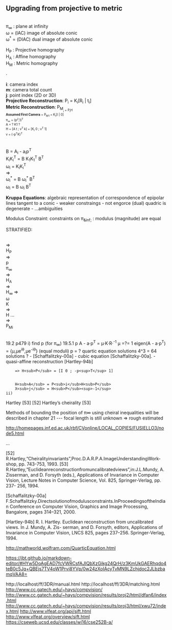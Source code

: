 ## Upgrading from projective to metric

<br/>
&pi;<sub>&infin;</sub> : plane at infinity
<br/>
&omega; = (IAC) image of absolute conic
<br/>
&omega;<sup>&ast;</sup> = (DIAC) dual image of absolute conic
<br/>


<br/>
H<sub>P</sub> : Projective homography
<br/>
H<sub>A</sub> : Affine homography
<br/>
H<sub>M</sub> : Metric homography

&middot;




**i**: camera index
<br/>
**m**: camera total count
<br/>
**j**: point index (2D or 3D)
<br/>
**Projective Reconstruction**: P<sub>i</sub> = K<sub>i</sub>[R<sub>i</sub> | t<sub>i</sub>]
<br/>
**Metric Reconstruction**: P<sub>M<sub><sub>i</sub> = P<sub>i</sub>H
<br/>
**Assumed First Camera** = P<sub>M</sub><sub>1</sub> = K<sub>i</sub>[I | 0]
<br/>
&pi;<sub>&infin;</sub> = (p<sup>2</sup>,1)<sup>T</sup>
<br/>
A = ? K1 ?
<br/>
H = [A t ; v<sup>T</sup> k] = [K<sub>i</sub> 0 ; v<sup>T</sup> 1]
<br/>
v = (-p<sup>T</sup>K)<sup>T</sup>
<br/>
<br/>
<br/>


B = A<sub>i</sub> - a<sub>i</sub>p<sup>T</sup>
<br/>
K<sub>i</sub>K<sub>i</sub><sup>T</sup> = B K<sub>1</sub>K<sub>1</sub><sup>T</sup> B<sup>T</sup>
<br/>
&omega;<sub>i</sub> = K<sub>i</sub>K<sub>i</sub><sup>T</sup>
<br/>
&rArr;
<br/>
&omega;<sub>i</sub><sup>&ast;</sup> = B &omega;<sub>i</sub><sup>&ast;</sup> B<sup>T</sup>
<br/>
&omega;<sub>i</sub> = B &omega;<sub>i</sub> B<sup>T</sup>
<br/>


**Kruppa Equations**: algebraic representation of correspondence of epipolar lines tangent to a conic
	- weaker constraings
		- not engorce (dual) quadric is degenerate
		- ...ambiguities




Modulus Constraint: constraints on &pi;<sub>&inf;</sub> : modulus (magnitude) are equal

STRATIFIED:

<br/>
&rArr;
<br/>
H<sub>P</sub>
<br/>
&rArr;
<br/>
p
<br/>
&pi;<sub>&infin;</sub>
<br/>
&rArr;
<br/>
H<sub>A</sub>
<br/>
&rArr;
<br/>
H<sub>&infin;</sub>
&rArr;
<br/>
&omega;
<br/>
K
<br/>
&rArr;
<br/>
H ...
<br/>
&rArr;
<br/>
P<sub>M</sub><sub>i</sub>
<br/>

<br/>


19.2 p479
	i) find p (for &pi;<sub>&infin;</sub>)
		19.5.1 p 
			A - a&middot;p<sup>T</sup> = &mu;&middot;K&middot;R&middot;<sup>-1</sup>
			&mu; =?= 1
				eigen(A - a&middot;p<sup>T</sup>) = {&mu;,&mu;e<sup>i&theta;</sup>,&mu;e<sup>-i&theta;</sup>} (equal moduli)
			p = ?
			quartic equation solutions
			4^3 = 64 solutions ?
			- [Schaffalitzky-00a]
			- cubic equation
				 [Schaffalitzky-00a].
		- quasi-affine reconstruction
			[Hartley-94b]

		=> H<sub>P</sub> = [I 0 ; -p<sup>T</sup> 1]


		H<sub>A</sub> = P<sub>i</sub>H<sub>P</sub>
		X<sub>j</sub> = H<sub>P</sub><sup>-1</sup>
	ii)




Hartley [53]
[52]
Hartley’s cheirality [53]

Methods of bounding the position of π∞ using cheiral inequalities will be described in chapter 21
--- focal length is still unknown => rough estimated




http://homepages.inf.ed.ac.uk/rbf/CVonline/LOCAL_COPIES/FUSIELLO3/node5.html


...


[52] R.Hartley,“Cheiralityinvariants”,Proc.D.A.R.P.A.ImageUnderstandingWork- shop, pp. 743-753, 1993.
[53] R.Hartley,“Euclideanreconstructionfromuncalibratedviews”,in:J.L.Mundy, A. Zisserman, and D. Forsyth (eds.), Applications of Invariance in Computer Vision, Lecture Notes in Computer Science, Vol. 825, Springer-Verlag, pp. 237- 256, 1994.



[Schaffalitzky-00a] F.Schaffalitzky.Directsolutionofmodulusconstraints.InProceedingsoftheIndian Conference on Computer Vision, Graphics and Image Processing, Bangalore, pages 314–321, 2000.

[Hartley-94b] R. I. Hartley. Euclidean reconstruction from uncalibrated views. In J. Mundy, A. Zis- serman, and D. Forsyth, editors, Applications of Invariance in Computer Vision, LNCS 825, pages 237–256. Springer-Verlag, 1994.







http://mathworld.wolfram.com/QuarticEquation.html

https://jbt.github.io/markdown-editor/#HYw5DoAgEAD7fcVWRCsfAJIQbXzGikg24QrH/z3KmUkGAERhqdo4teB0c5Jq+QBEjs7TV4oW1Prvi8YVp/0w24zXoIAcyTvMN9LZchjdoc2JLbzbamqVAA8=


http://localhost/ff/3DR/manual.html
http://localhost/ff/3DR/matching.html
http://www.cc.gatech.edu/~hays/compvision/
http://www.cc.gatech.edu/~hays/compvision/results/proj2/html/dfan6/index.html
http://www.cc.gatech.edu/~hays/compvision/results/proj3/html/xwu72/index.html
http://www.vlfeat.org/api/sift.html
http://www.vlfeat.org/overview/sift.html
https://cseweb.ucsd.edu/classes/wi16/cse252B-a/









